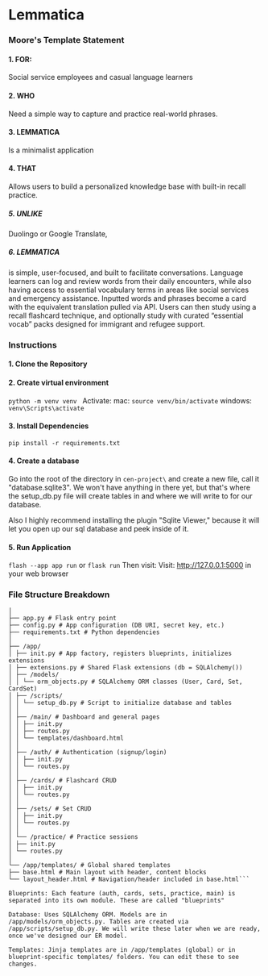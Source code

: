 # Lemmatica
### Moore's Template Statement

#### 1. FOR:
Social service employees and casual language learners
#### 2. WHO 
Need a simple way to capture and practice real-world phrases.
#### 3. LEMMATICA 
Is a minimalist application
#### 4. THAT 
Allows users to build a personalized knowledge base with built-in recall practice.
##### 5. UNLIKE 
Duolingo or Google Translate,
##### 6. LEMMATICA 
is simple, user-focused, and built to facilitate conversations. Language learners can
log and review words from their daily encounters, while also having access to essential vocabulary terms
in areas like social services and emergency assistance. Inputted words and phrases become a card with
the equivalent translation pulled via API. Users can then study using a recall flashcard technique, and
optionally study with curated “essential vocab” packs designed for immigrant and refugee support.


### Instructions 

#### 1. Clone the Repository

#### 2. Create virtual environment
```python -m venv venv ```
Activate:
mac: 
```source venv/bin/activate```
windows: 
```venv\Scripts\activate```

#### 3. Install Dependencies
```pip install -r requirements.txt```

#### 4. Create a database
Go into the root of the directory in ```cen-project\``` and create a new file, call it "database.sqlite3". We won't have anything in there yet, but that's where the setup_db.py file will create tables in and where we will write to for our database. 

Also I highly recommend installing the plugin "Sqlite Viewer," because it will let you open up our sql database and peek inside of it.

#### 5. Run Application
```flash --app app run``` or ```flask run```
Then visit: Visit: http://127.0.0.1:5000 in your web browser


### File Structure Breakdown 

```flashcards_app/
│
├── app.py # Flask entry point
├── config.py # App configuration (DB URI, secret key, etc.)
├── requirements.txt # Python dependencies
│
├── /app/
│ ├── init.py # App factory, registers blueprints, initializes extensions
│ ├── extensions.py # Shared Flask extensions (db = SQLAlchemy())
│ ├── /models/
│ │ └── orm_objects.py # SQLAlchemy ORM classes (User, Card, Set, CardSet)
│ ├── /scripts/
│ │ └── setup_db.py # Script to initialize database and tables
│ │
│ ├── /main/ # Dashboard and general pages
│ │ ├── init.py
│ │ ├── routes.py
│ │ └── templates/dashboard.html
│ │
│ ├── /auth/ # Authentication (signup/login)
│ │ ├── init.py
│ │ └── routes.py
│ │
│ ├── /cards/ # Flashcard CRUD
│ │ ├── init.py
│ │ └── routes.py
│ │
│ ├── /sets/ # Set CRUD
│ │ ├── init.py
│ │ └── routes.py
│ │
│ └── /practice/ # Practice sessions
│ ├── init.py
│ └── routes.py
│
└── /app/templates/ # Global shared templates
├── base.html # Main layout with header, content blocks
└── layout_header.html # Navigation/header included in base.html```

Blueprints: Each feature (auth, cards, sets, practice, main) is separated into its own module. These are called "blueprints"

Database: Uses SQLAlchemy ORM. Models are in /app/models/orm_objects.py. Tables are created via /app/scripts/setup_db.py. We will write these later when we are ready, once we've designed our ER model.

Templates: Jinja templates are in /app/templates (global) or in blueprint-specific templates/ folders. You can edit these to see changes.
